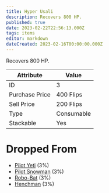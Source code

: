 ```yaml
---
title: Hyper Usali
description: Recovers 800 HP.
published: true
date: 2023-02-22T22:56:13.000Z
tags: items
editor: markdown
dateCreated: 2023-02-16T00:00:00.000Z
---
```


Recovers 800 HP.

|Attribute|Value|
|-|-|
|ID|3|
|Purchase Price|400 Flips|
|Sell Price|200 Flips|
|Type|Consumable|
|Stackable|Yes|


# Dropped From
 * [Pilot Yeti](/monsters/pilot-yeti.md) (3%)
 * [Pilot Snowman](/monsters/pilot-snowman.md) (3%)
 * [Robo-Bat](/monsters/robo-bat.md) (3%)
 * [Henchman](/monsters/henchman.md) (3%)
